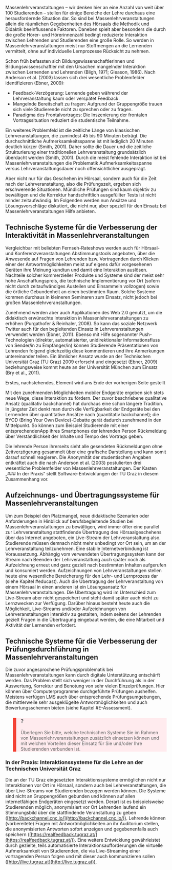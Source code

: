 <!-- filename: 03_Herausforderung_Praesenz-Massenlehrveranstaltungen.md -->
<!-- title: Herausforderung: Präsenz-Massenlehrveranstaltungen -->

Massenlehrveranstaltungen – wir denken hier an eine Anzahl von weit über 100 Studierenden – stellen für einige Bereiche der Lehre durchaus eine herausfordernde Situation dar. So sind bei Massenlehrveranstaltungen allein die räumlichen Gegebenheiten des Hörsaals die Methodik und Didaktik beeinflussende Faktoren. Daneben spielt aber besonders die durch die große Hörer- und Hörerinnenzahl bedingt reduzierte Interaktion zwischen Lehrenden und Studierenden eine große Rolle. So werden in Massenlehrveranstaltungen meist nur Stoffmengen an die Lernenden vermittelt, ohne auf individuelle Lernprozesse Rücksicht zu nehmen.

Schon früh befassten sich Bildungswissenschaftlerinnen und Bildungswissenschaftler mit den Ursachen mangelnder Interaktion zwischen Lernenden und Lehrenden (Bligh, 1971; Gleason, 1986). Nach Anderson et al. (2003) lassen sich drei wesentliche Problemfelder identifizieren (Ebner, 2009):

- Feedback-Verzögerung: Lernende geben während der Lehrveranstaltung kaum oder verspätet Feedback.
- Mangelnde Bereitschaft zu fragen: Aufgrund der Gruppengröße trauen sich viele Studierende nicht zu sprechen oder zu fragen.
- Paradigma des Frontalvortrages: Die Inszenierung der frontalen Vortragssituation reduziert die studentische Teilnahme.

Ein weiteres Problemfeld ist die zeitliche Länge von klassischen Lehrveranstaltungen, die zumindest 45 bis 90 Minuten beträgt. Die durchschnittliche Aufmerksamkeitsspanne ist mit lediglich 20 Minuten deutlich kürzer (Smith, 2001). Daher sollte die Dauer und die zeitliche Strukturierung einer traditionellen Lehrveranstaltung grundsätzlich überdacht werden (Smith, 2001). Durch die meist fehlende Interaktion ist bei Massenlehrveranstaltungen die Problematik Aufmerksamkeitsspanne versus Lehrveranstaltungsdauer noch offensichtlicher ausgeprägt.

Aber nicht nur für das Geschehen im Hörsaal, sondern auch für die Zeit nach der Lehrveranstaltung, also die Prüfungszeit, ergeben sich erschwerende Situationen. Mündliche Prüfungen sind kaum objektiv zu bewältigen und die Korrektur handschriftlich ausgefüllter Tests ist nicht minder zeitaufwändig. Im Folgenden werden nun Ansätze und Lösungsvorschläge diskutiert, die nicht nur, aber speziell für den Einsatz bei Massenlehrveranstaltungen Hilfe anbieten.

## Technische Systeme für die Verbesserung der Interaktivität in Massenlehrveranstaltungen

Vergleichbar mit beliebten Fernseh-Rateshows werden auch für Hörsaal- und Konferenzveranstaltungen Abstimmungstools angeboten, über die Anwesende auf Fragen von Lehrenden bzw. Vortragenden durch Klicken einer der Antwortmöglichkeiten meist auf eigens dafür vorgesehenen Geräten ihre Meinung kundtun und damit eine Interaktion auslösen. Nachteile solcher kommerzieller Produkte und Systeme sind der meist sehr hohe Anschaffungspreis, die technische Implementierung vor Ort (sofern nicht durch zeitaufwändiges Austeilen und Einsammeln vollzogen) sowie die örtliche Gebundenheit an einen bestimmten Raum. Solche Systeme kommen durchaus in kleineren Seminaren zum Einsatz, nicht jedoch bei großen Massenlehrveranstaltungen.

Zunehmend werden aber auch Applikationen des Web 2.0 genutzt, um die didaktisch erwünschte Interaktion in Massenlehrveranstaltungen zu erhöhen (Purgathofer &amp; Reinhaler, 2008). So kann das soziale Netzwerk Twitter auch für den begleitenden Einsatz in Lehrveranstaltungen verwendet werden (Ebner, 2011). Ebenso mit Hilfe sogenannter Push-Technologien (direkter, automatisierter, unidirektionaler Informationsfluss von Sender/in zu Empfänger/in) können Studierende Präsentationen von Lehrenden folgend gleichzeitig diese kommentieren und ihre Anmerkungen untereinander teilen. Ein ähnlicher Ansatz wurde an der Technischen Universität Graz (TU Graz) 2009 erforscht und eingesetzt (Ebner, 2009) beziehungsweise kommt heute an der Universität München zum Einsatz (Bry et al., 2011).

Erstes, nachstehendes, Element wird ans Ende der vorherigen Seite gestellt

Mit den zunehmenden Möglichkeiten mobiler Endgeräte ergeben sich stets neue Wege, diese Interaktion zu fördern. Der zuvor beschriebene qualitative Ansatz (qualitativ backchannel) hat durchaus eine schon längere Tradition. In jüngster Zeit denkt man durch die Verfügbarkeit der Endgeräte bei den Lernenden über quantitative Ansätze nach (quantitativ backchannel); die BYOD (Bring Your Own Device)-Debatte gerät dadurch zunehmend in den Mittelpunkt. So können zum Beispiel Studierende mit einer entsprechendenApp ihres Smartphones der lehrenden Person Rückmeldung über Verständlichkeit der Inhalte und Tempo des Vortrags geben.

Die lehrende Person ihrerseits sieht alle gesendeten Rückmeldungen ohne Zeitverzögerung gesammelt über eine grafische Darstellung und kann somit darauf schnell reagieren. Die Anonymität der studentischen Angaben entkräftet auch die nach Anderson et al. (2003) postulierten drei wesentliche Problemfelder von Massenlehrveranstaltungen. Der Kasten „### In der Praxis“ stellt Software-Entwicklungen der TU Graz in diesem Zusammenhang vor.

## Aufzeichnungs- und Übertragungssysteme für Massenlehrveranstaltungen

Um zum Beispiel den Platzmangel, neue didaktische Szenarien oder Anforderungen in Hinblick auf berufsbegleitende Studien bei Massenlehrveranstaltungen zu bewältigen, wird immer öfter eine parallel zur Lehrveranstaltung stattfindende Übertragung des Hörsaalgeschehens über das Internet angeboten, ein Live-Stream der Lehrveranstaltung also. Studierende müssen demnach nicht mehr unbedingt vor Ort sein, um an der Lehrveranstaltung teilzunehmen. Eine stabile Internetverbindung ist Voraussetzung. Abhängig vom verwendeten Übertragungssystem kann der Stream nach Beenden der Lehrveranstaltung auch später noch als Aufzeichnung erneut und ganz gezielt nach bestimmten Inhalten aufgerufen und konsumiert werden. Aufzeichnungen von Lehrveranstaltungen stellen heute eine wesentliche Bereicherung für den Lehr- und Lernprozess dar (siehe Kapitel #educast). Auch die Übertragung der Lehrveranstaltung von einem Hörsaal in einen anderen ist ein Lösungsansatz für Massenlehrveranstaltungen. Die Übertragung wird im Unterschied zum Live-Stream aber nicht gespeichert und steht damit später auch nicht zu Lernzwecken zur Verfügung. Darüber hinaus besteht heute auch die Möglichkeit, Live-Streams und/oder Aufzeichnungen von Lehrveranstaltungen interaktiv zu gestalten, indem seitens der Lehrenden gezielt Fragen in die Übertragung eingebaut werden, die eine Mitarbeit und Aktivität der Lernenden erfordert.

## Technische Systeme für die Verbesserung der Prüfungsdurchführung in Massenlehrveranstaltungen

Die zuvor angesprochene Prüfungsproblematik bei Massenlehrveranstaltungen kann durch digitale Unterstützung entschärft werden. Das Problem stellt sich weniger in der Durchführung als in der Auswertung, Korrektur und Benotung von sehr vielen Einzelprüfungen. Hier können über Computerprogramme durchgeführte Prüfungen aushelfen. Meistens verfügen LMS auch über entsprechende Prüfungsumgebungen, die mittlerweile sehr ausgeklügelte Antwortmöglichkeiten und auch Bewertungsschemen bieten (siehe Kapitel #E-Assessment).

<blockquote style="background: #FFEBEE; border-left: 10px solid #F44336">

### ?

Überlegen Sie bitte, welche technischen Systeme Sie im Rahmen von Massenlehrveranstaltungen zusätzlich einsetzen können und mit welchen Vorteilen dieser Einsatz für Sie und/oder Ihre Studierenden verbunden ist.

</blockquote>

### In der Praxis: Interaktionssysteme für die Lehre an der Technischen Universität Graz

Die an der TU Graz eingesetzten Interaktionssysteme ermöglichen nicht nur Interaktionen vor Ort im Hörsaal, sondern auch bei Lehrveranstaltungen, die über Live-Streams von Studierenden bezogen werden können. Die Systeme sind nicht an Gruppengrößen gebunden und können auf allen internetfähigen Endgeräten eingesetzt werden. Derart ist es beispielsweise Studierenden möglich, anonymisiert vor Ort Lehrenden laufend ein Stimmungsbild über die stattfindende Veranstaltung zu geben ([http://backchannel.cnc.io/](http://backchannel.cnc.io/)). Lehrende können (vorbereitete) Fragen mit Antwortmöglichkeiten an ihr Auditorium stellen, die anonymisierten Antworten sofort anzeigen und gegebenenfalls auch speichern ([https://realfeedback.tugraz.at/](https://realfeedback.tugraz.at/)). Eine weitere Entwicklung gewährleistet durch gezielte, teils automatisierte Interaktionsaufforderungen die virtuelle Aufmerksamkeit von Studierenden, die via Live-Streaming einer vortragenden Person folgen und mit dieser auch kommunizieren sollen ([http://live.tugraz.at](http://live.tugraz.at)).

</blockquote>
